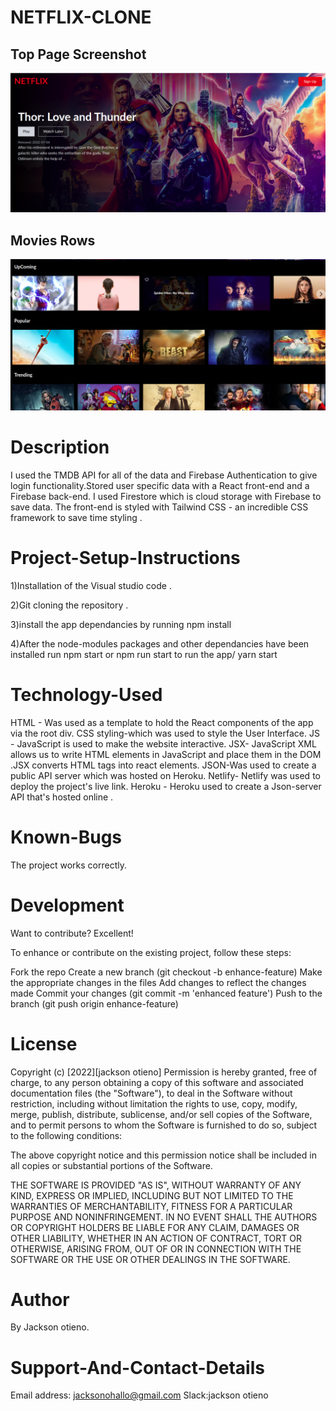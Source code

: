 
# NETFLIX-CLONE

## Top Page Screenshot

![image](./src/Assets/a.png)



## Movies Rows
![image](./src/Assets/b.png)


# Description

I used the TMDB API for all of the data and  Firebase Authentication to give login functionality.Stored user specific data with a React front-end and a Firebase back-end. I used Firestore which is cloud storage with Firebase to save data. The front-end is styled with Tailwind CSS - an incredible CSS framework to save time styling .


# Project-Setup-Instructions

1)Installation of the Visual studio code .

2)Git cloning the repository . 


3)install the app dependancies by running npm install

4)After the node-modules packages and other dependancies have been installed run npm start or npm run start to run the app/ yarn start


# Technology-Used
HTML - Was used as a template to hold the React components of the app via the root div. CSS styling-which was used to style the User Interface. JS - JavaScript is used to make the website interactive. JSX- JavaScript XML allows us to write HTML elements in JavaScript and place them in the DOM .JSX converts HTML tags into react elements. JSON-Was used to create a public API server which was hosted on Heroku. Netlify- Netlify was used to deploy the project's live link. Heroku - Heroku used to create a Json-server API that's hosted online .

# Known-Bugs

The project works correctly.

# Development

Want to contribute? Excellent!

To enhance or contribute on the existing project, follow these steps:

Fork the repo
Create a new branch (git checkout -b enhance-feature)
Make the appropriate changes in the files
Add changes to reflect the changes made
Commit your changes (git commit -m 'enhanced feature')
Push to the branch (git push origin enhance-feature)



# License

Copyright (c) [2022][jackson otieno] Permission is hereby granted, free of charge, to any person obtaining a copy of this software and associated documentation files (the "Software"), to deal in the Software without restriction, including without limitation the rights to use, copy, modify, merge, publish, distribute, sublicense, and/or sell copies of the Software, and to permit persons to whom the Software is furnished to do so, subject to the following conditions:

The above copyright notice and this permission notice shall be included in all copies or substantial portions of the Software.

THE SOFTWARE IS PROVIDED "AS IS", WITHOUT WARRANTY OF ANY KIND, EXPRESS OR IMPLIED, INCLUDING BUT NOT LIMITED TO THE WARRANTIES OF MERCHANTABILITY, FITNESS FOR A PARTICULAR PURPOSE AND NONINFRINGEMENT. IN NO EVENT SHALL THE AUTHORS OR COPYRIGHT HOLDERS BE LIABLE FOR ANY CLAIM, DAMAGES OR OTHER LIABILITY, WHETHER IN AN ACTION OF CONTRACT, TORT OR OTHERWISE, ARISING FROM, OUT OF OR IN CONNECTION WITH THE SOFTWARE OR THE USE OR OTHER DEALINGS IN THE SOFTWARE.

# Author

By Jackson otieno.

# Support-And-Contact-Details

Email address: jacksonohallo@gmail.com
Slack:jackson otieno